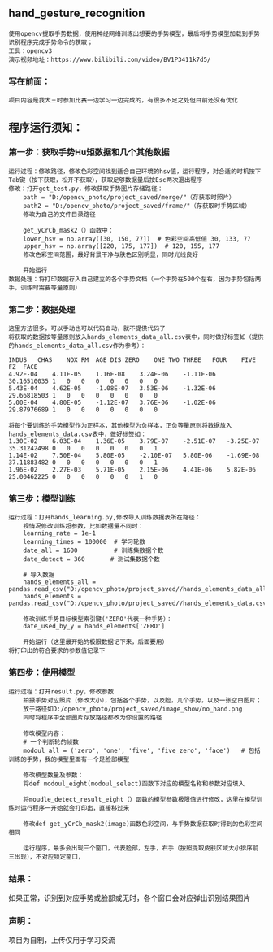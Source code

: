 ## hand_gesture_recognition
	使用opencv提取手势数据，使用神经网络训练出想要的手势模型，最后将手势模型加载到手势识别程序完成手势命令的获取；
	工具：opencv3
	演示视频地址：https://www.bilibili.com/video/BV1P3411k7d5/

### 写在前面：
	项目内容是我大三时参加比赛一边学习一边完成的，有很多不足之处但目前还没有优化

## 程序运行须知：
### 第一步：获取手势Hu矩数据和几个其他数据
	运行过程：修改路径，修改色彩空间找到适合自己环境的hsv值，运行程序，对合适的时机按下Tab键（按下获取，松开不获取），获取足够数据量后按Esc两次退出程序
	修改：打开get_test.py，修改获取手势图片存储路径：
		path = "D:/opencv_photo/project_saved/merge/"（存获取时照片）
		path2 = "D:/opencv_photo/project_saved/frame/"（存获取时手势区域）
		修改为自己的文件目录路径

		get_yCrCb_mask2（）函数中：
		lower_hsv = np.array([30, 150, 77])  # 色彩空间高低值 30, 133, 77
		upper_hsv = np.array([220, 175, 177])  # 120, 155, 177
		修改色彩空间范围，最好背景干净与肤色区别明显，同时光线良好

		开始运行
	数据处理：将打印数据存入自己建立的各个手势文档（一个手势在500个左右，因为手势包括两手，训练时需要等量原则）

### 第二步：数据处理
	这里方法很多，可以手动也可以代码自动，就不提供代码了
	将获取的数据按等量原则放入hands_elements_data_all.csv表中，同时做好标签如（提供的hands_elements_data_all.csv作为参考）：

	INDUS	CHAS	NOX	RM	AGE	DIS	ZERO	ONE	TWO	THREE	FOUR	FIVE	FZ	FACE
	4.92E-04	4.11E-05	1.16E-08	3.24E-06	-1.11E-06	30.16510035	1	0	0	0	0	0	0	0
	5.43E-04	4.62E-05	-1.08E-07	3.53E-06	-1.32E-06	29.66818503	1	0	0	0	0	0	0	0
	5.00E-04	4.80E-05	-1.12E-07	3.76E-06	-1.02E-06	29.87976689	1	0	0	0	0	0	0	0

	将每个要训练的手势模型作为正样本，其他模型为负样本，正负等量原则将数据放入hands_elements_data.csv表中，做好标签如：
	1.30E-02	6.03E-04	1.36E-05	3.79E-07	-2.51E-07	-3.25E-07	35.31242498	0	0	0	0	0	0	0	1
	1.14E-02	7.50E-04	5.80E-05	-2.10E-07	5.80E-06	-1.69E-08	37.11883482	0	0	0	0	0	0	0	1
	1.96E-02	2.27E-03	5.71E-05	2.15E-06	4.41E-06	5.82E-06	25.00462225	0	0	0	0	0	0	1	0



### 第三步：模型训练
	运行过程：打开hands_learning.py,修改导入训练数据表所在路径：
		视情况修改训练超参数，比如数据量不同时：
		learning_rate = 1e-1
		learning_times = 100000  # 学习轮数
		date_all = 1600          # 训练集数据个数
		date_detect = 360       # 测试集数据个数

		# 导入数据
		hands_elements_all = pandas.read_csv("D:/opencv_photo/project_saved//hands_elements_data_all.csv")
		hands_elements = pandas.read_csv("D:/opencv_photo/project_saved//hands_elements_data.csv") 

		修改训练手势目标模型索引键('ZERO'代表一种手势）：
		date_used_by_y = hands_elements['ZERO']

		开始运行（这里最开始的极限数据记下来，后面要用）
	将打印出的符合要求的参数值记录下

### 第四步：使用模型
	运行过程：打开result.py，修改参数
		拍摄手势对应照片（修改大小），包括各个手势，以及脸，几个手势，以及一张空白图片；
		放于路径如D:/opencv_photo/project_saved/image_show/no_hand.png
		同时将程序中全部图片存放路径都改为你设置的路径

		修改模型内容：    
		# 一个判断轮的帧数
		modoul_all = ('zero', 'one', 'five', 'five_zero', 'face')   # 包括训练的手势，我的模型里面有一个是脸部模型

		修改模型数量及参数：
		将def modoul_eight(modoul_select)函数下对应的模型名称和参数对应填入

		将moudle_detect_result_eight（）函数的模型参数极限值进行修改，这里在模型训练时运行程序一开始就会打印出，直接移过来

		修改def get_yCrCb_mask2(image)函数色彩空间，与手势数据获取时得到的色彩空间相同

		运行程序，最多会出现三个窗口，代表脸部，左手，右手（按照提取皮肤区域大小排序前三出现），不对应锁定窗口，

### 结果：
如果正常，识别到对应手势或脸部或无时，各个窗口会对应弹出识别结果图片

### 声明：
项目为自制，上传仅用于学习交流


	



